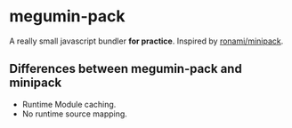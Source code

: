 # megumin-pack

A really small javascript bundler **for practice**. Inspired by [ronami/minipack](https://github.com/ronami/minipack).

## Differences between megumin-pack and minipack

* Runtime Module caching.
* No runtime source mapping.
